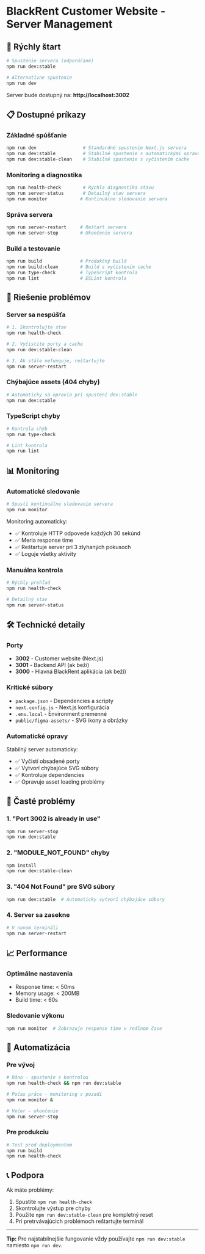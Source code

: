 # BlackRent Customer Website - Server Management

## 🚀 Rýchly štart

```bash
# Spustenie servera (odporúčané)
npm run dev:stable

# Alternatívne spustenie
npm run dev
```

Server bude dostupný na: **http://localhost:3002**

## 📋 Dostupné príkazy

### Základné spúšťanie
```bash
npm run dev                 # Štandardné spustenie Next.js servera
npm run dev:stable          # Stabilné spustenie s automatickými opravami
npm run dev:stable-clean    # Stabilné spustenie s vyčistením cache
```

### Monitoring a diagnostika
```bash
npm run health-check        # Rýchla diagnostika stavu
npm run server-status       # Detailný stav servera
npm run monitor            # Kontinuálne sledovanie servera
```

### Správa servera
```bash
npm run server-restart     # Reštart servera
npm run server-stop        # Ukončenie servera
```

### Build a testovanie
```bash
npm run build              # Produkčný build
npm run build:clean        # Build s vyčistením cache
npm run type-check         # TypeScript kontrola
npm run lint               # ESLint kontrola
```

## 🔧 Riešenie problémov

### Server sa nespúšťa
```bash
# 1. Skontrolujte stav
npm run health-check

# 2. Vyčistite porty a cache
npm run dev:stable-clean

# 3. Ak stále nefunguje, reštartujte
npm run server-restart
```

### Chýbajúce assets (404 chyby)
```bash
# Automaticky sa opravia pri spustení dev:stable
npm run dev:stable
```

### TypeScript chyby
```bash
# Kontrola chýb
npm run type-check

# Lint kontrola
npm run lint
```

## 📊 Monitoring

### Automatické sledovanie
```bash
# Spustí kontinuálne sledovanie servera
npm run monitor
```

Monitoring automaticky:
- ✅ Kontroluje HTTP odpovede každých 30 sekúnd
- ✅ Meria response time
- ✅ Reštartuje server pri 3 zlyhaných pokusoch
- ✅ Loguje všetky aktivity

### Manuálna kontrola
```bash
# Rýchly prehľad
npm run health-check

# Detailný stav
npm run server-status
```

## 🛠️ Technické detaily

### Porty
- **3002** - Customer website (Next.js)
- **3001** - Backend API (ak beží)
- **3000** - Hlavná BlackRent aplikácia (ak beží)

### Kritické súbory
- `package.json` - Dependencies a scripty
- `next.config.js` - Next.js konfigurácia
- `.env.local` - Environment premenné
- `public/figma-assets/` - SVG ikony a obrázky

### Automatické opravy
Stabilný server automaticky:
- ✅ Vyčistí obsadené porty
- ✅ Vytvorí chýbajúce SVG súbory
- ✅ Kontroluje dependencies
- ✅ Opravuje asset loading problémy

## 🚨 Časté problémy

### 1. "Port 3002 is already in use"
```bash
npm run server-stop
npm run dev:stable
```

### 2. "MODULE_NOT_FOUND" chyby
```bash
npm install
npm run dev:stable-clean
```

### 3. "404 Not Found" pre SVG súbory
```bash
npm run dev:stable  # Automaticky vytvorí chýbajúce súbory
```

### 4. Server sa zasekne
```bash
# V novom termináli
npm run server-restart
```

## 📈 Performance

### Optimálne nastavenia
- Response time: < 50ms
- Memory usage: < 200MB
- Build time: < 60s

### Sledovanie výkonu
```bash
npm run monitor  # Zobrazuje response time v reálnom čase
```

## 🔄 Automatizácia

### Pre vývoj
```bash
# Ráno - spustenie s kontrolou
npm run health-check && npm run dev:stable

# Počas práce - monitoring v pozadí
npm run monitor &

# Večer - ukončenie
npm run server-stop
```

### Pre produkciu
```bash
# Test pred deploymentom
npm run build
npm run health-check
```

## 📞 Podpora

Ak máte problémy:
1. Spustite `npm run health-check`
2. Skontrolujte výstup pre chyby
3. Použite `npm run dev:stable-clean` pre kompletný reset
4. Pri pretrvávajúcich problémoch reštartujte terminál

---

**Tip:** Pre najstabilnejšie fungovanie vždy používajte `npm run dev:stable` namiesto `npm run dev`.
